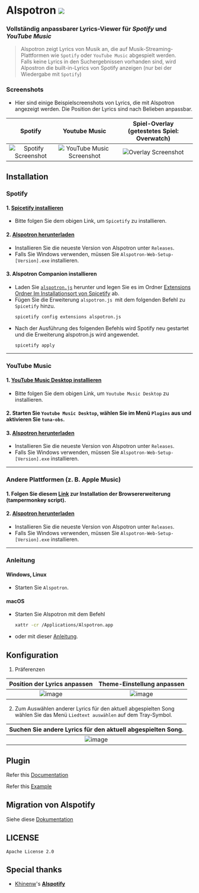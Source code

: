 # Alspotron <a href="https://github.com/organization/alspotron/releases/latest"><img src="https://img.shields.io/github/downloads/organization/alspotron/total.svg"/></a>

### Vollständig anpassbarer Lyrics-Viewer für *Spotify* und *YouTube Music* 

> Alspotron zeigt Lyrics von Musik an, die auf Musik-Streaming-Plattformen wie `Spotify` oder `YouTube Music` abgespielt werden. \
> Falls keine Lyrics in den Suchergebnissen vorhanden sind, wird Alpostron die built-in-Lyrics von Spotify anzeigen (nur bei der Wiedergabe mit `Spotify`)

### Screenshots

-   Hier sind einige Beispielscreenshots von Lyrics, die mit Alspotron angezeigt werden. Die Position der Lyrics sind nach Belieben anpassbar.

|                        Spotify                         |                                                        Youtube Music                                                        |                                         Spiel-Overlay (getestetes Spiel: Overwatch)                                         |
|:------------------------------------------------------:|:---------------------------------------------------------------------------------------------------------------------------:|:---------------------------------------------------------------------------------------------------------------------:|
| ![Spotify Screenshot](https://i.imgur.com/0JJMhaU.png) | ![YouTube Music Screenshot](https://github.com/organization/alspotron/assets/16558115/fc22323e-d0b2-4abc-882e-2281c13f4cf4) | ![Overlay Screenshot](https://github.com/organization/alspotron/assets/16558115/7bb95071-b8f7-45e1-af59-02e1586d5dcc) |

## Installation

### Spotify

#### 1.  [Spicetify installieren](https://github.com/khanhas/spicetify-cli)

  -   Bitte folgen Sie dem obigen Link, um `Spicetify` zu installieren.

#### 2.  [Alspotron herunterladen](https://github.com/organization/alspotron/releases)

  -   Installieren Sie die neueste Version von Alspotron unter `Releases`.
  -   Falls Sie Windows verwenden, müssen Sie `Alspotron-Web-Setup-[Version].exe` installieren.

#### 3.  Alspotron Companion installieren

  -   Laden Sie [`alspotron.js`](https://powernukkit.github.io/DownGit/#/home?directFile=1&url=https://github.com/organization/alspotron/blob/master/extensions/alspotron.js) herunter und legen Sie es im Ordner [Extensions Ordner Im Installationsort von Spicetify](https://spicetify.app/docs/advanced-usage/extensions/) ab.
  -   Fügen Sie die Erweiterung `alspotron.js `mit dem folgenden Befehl zu `Spicetify` hinzu.
      ```bash
      spicetify config extensions alspotron.js
      ```
  -   Nach der Ausführung des folgenden Befehls wird Spotify neu gestartet und die Erweiterung alspotron.js wird angewendet.
      ```bash
      spicetify apply
      ``` 

---

### YouTube Music

#### 1.  [YouTube Music Desktop installieren](https://github.com/organization/youtube-music-next/releases)

  -   Bitte folgen Sie dem obigen Link, um `Youtube Music Desktop` zu installieren.

#### 2.  Starten Sie `Youtube Music Desktop`, wählen Sie im Menü `Plugins` aus und aktivieren Sie `tuna-obs`.

#### 3.  [Alspotron herunterladen](https://github.com/organization/alspotron/releases)

  -   Installieren Sie die neueste Version von Alspotron unter `Releases`.
  -   Falls Sie Windows verwenden, müssen Sie `Alspotron-Web-Setup-[Version].exe` installieren.

---

### Andere Plattformen (z. B. Apple Music)

#### 1. Folgen Sie diesem [Link](https://github.com/univrsal/tuna) zur Installation der Browsererweiterung (tampermonkey script).
#### 2.  [Alspotron herunterladen](https://github.com/organization/alspotron/releases)
  -   Installieren Sie die neueste Version von Alspotron unter `Releases`.
  -   Falls Sie Windows verwenden, müssen Sie `Alspotron-Web-Setup-[Version].exe` installieren.

---

### Anleitung

#### Windows, Linux

-   Starten Sie `Alspotron`.

#### macOS

-   Starten Sie Alspotron mit dem Befehl
    ```bash
    xattr -cr /Applications/Alspotron.app
    ```
-   oder mit dieser [Anleitung](https://www.macworld.com/article/672947/how-to-open-a-mac-app-from-an-unidentified-developer.html).

## Konfiguration

1.  Präferenzen

|                                        Position der Lyrics anpassen                                         |                                         Theme-Einstellung anpassen                                         |
|:--------------------------------------------------------------------------------------------------------:|:--------------------------------------------------------------------------------------------------------:|
| ![image](https://github.com/organization/alspotron/assets/16558115/28b64547-70df-4c32-9ee4-df8528be9f72) | ![image](https://github.com/organization/alspotron/assets/16558115/2f8b3420-c235-4747-8a68-79ee46d85e45) |

2.  Zum Auswählen anderer Lyrics für den aktuell abgespielten Song wählen Sie das Menü `Liedtext auswählen` auf dem Tray-Symbol.

|                         Suchen Sie andere Lyrics für den aktuell abgespielten Song.                         |
|:--------------------------------------------------------------------------------------------------------:|
| ![image](https://github.com/organization/alspotron/assets/16558115/1de5703a-1bde-4152-8c17-092463750246) |

## Plugin
Refer this [Documentation](https://github.com/organization/alspotron/wiki/Plugin)

Refer this [Example](https://github.com/organization/alspotron/tree/master/example/alspotron-plugin)

## Migration von Alspotify

Siehe diese [Dokumentation](https://github.com/organization/alspotron/blob/master/MIGRATION_FROM_ALSPOTIFY.md)

## LICENSE

`Apache License 2.0`

## Special thanks

-   [Khinenw](https://github.com/HelloWorld017)'s **[Alspotify](https://github.com/HelloWorld017/alspotify)**
